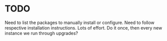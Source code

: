# TODO

Need to list the packages to manually install or configure.
Need to follow respective installation instructions.
Lots of effort. Do it once, then every new instance we run through upgrades?
